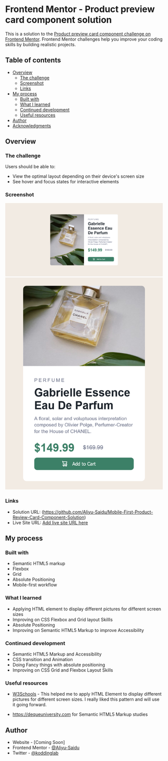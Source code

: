 # Frontend Mentor - Product preview card component solution

This is a solution to the [Product preview card component challenge on Frontend Mentor](https://www.frontendmentor.io/challenges/product-preview-card-component-GO7UmttRfa). Frontend Mentor challenges help you improve your coding skills by building realistic projects. 

## Table of contents

- [Overview](#overview)
  - [The challenge](#the-challenge)
  - [Screenshot](#screenshot)
  - [Links](#links)
- [My process](#my-process)
  - [Built with](#built-with)
  - [What I learned](#what-i-learned)
  - [Continued development](#continued-development)
  - [Useful resources](#useful-resources)
- [Author](#author)
- [Acknowledgments](#acknowledgments)



## Overview

### The challenge

Users should be able to:

- View the optimal layout depending on their device's screen size
- See hover and focus states for interactive elements

### Screenshot

![Desktop View](./desktop-design.png)
![Mobile View](./mobile-design.png)

### Links

- Solution URL: (https://github.com/Aliyu-Saidu/Mobile-First-Product-Review-Card-Component-Solution)
- Live Site URL: [Add live site URL here](https://your-live-site-url.com)

## My process

### Built with

- Semantic HTML5 markup
- Flexbox
- Grid
- Absolute Positioning
- Mobile-first workflow

### What I learned

- Applying HTML <picture> element to display different pictures for different screen sizes
- Improving on CSS Flexbox and Grid layout Skillls
- Absolute Positioning
- Improving on Semantic HTML5 Markup to improve Accessibility

### Continued development

- Semantic HTML5 Markup and Accessibility
- CSS transition and Animation
- Doing Fancy things with absolute positioning
- Improving on CSS Grid and Flexbox Layout Skills

### Useful resources

- [W3Schools](https://www.w3schools.com/html/html_images_picture.asp) - This helped me to apply HTML <picture> Element to display different pictures for different screen sizes. I really liked this pattern and will use it going forward.

- https://dequeuniversity.com for Semantic HTML5 Markup studies

## Author

- Website - [Coming Soon]
- Frontend Mentor - [@Aliyu-Saidu](https://www.frontendmentor.io/profile/Aliyu-Saidu)
- Twitter - [@koddinglab](https://www.twitter.com/@koddinglab)


